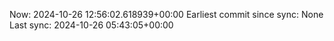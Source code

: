 Now: 2024-10-26 12:56:02.618939+00:00 Earliest commit since sync: None Last sync: 2024-10-26 05:43:05+00:00
